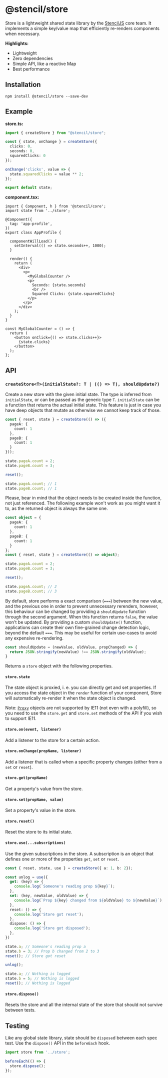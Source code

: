 # @stencil/store

Store is a lightweight shared state library by the [StencilJS](https://stenciljs.com/) core team. It implements a simple key/value map that efficiently re-renders components when necessary.

**Highlights:**

- Lightweight
- Zero dependencies
- Simple API, like a reactive Map
- Best performance

## Installation

```
npm install @stencil/store --save-dev
```

## Example

**store.ts:**

```ts
import { createStore } from "@stencil/store";

const { state, onChange } = createStore({
  clicks: 0,
  seconds: 0,
  squaredClicks: 0
});

onChange('clicks', value => {
  state.squaredClicks = value ** 2;
});

export default state;
```

**component.tsx:**

```tsx
import { Component, h } from '@stencil/core';
import state from '../store';

@Component({
  tag: 'app-profile',
})
export class AppProfile {

  componentWillLoad() {
    setInterval(() => state.seconds++, 1000);
  }

  render() {
    return (
      <div>
        <p>
          <MyGlobalCounter />
          <p>
            Seconds: {state.seconds}
            <br />
            Squared Clicks: {state.squaredClicks}
          </p>
        </p>
      </div>
    );
  }
}

const MyGlobalCounter = () => {
  return (
    <button onClick={() => state.clicks++}>
      {state.clicks}
    </button>
  );
};
```

## API

### `createStore<T>(initialState?: T | (() => T), shouldUpdate?)`

Create a new store with the given initial state. The type is inferred from `initialState`, or can be passed as the generic type `T`.
`initialState` can be a function that returns the actual initial state. This feature is just in case you have deep objects that mutate
as otherwise we cannot keep track of those.

```ts
const { reset, state } = createStore(() => ({
  pageA: {
    count: 1
  },
  pageB: {
    count: 1
  }
}));

state.pageA.count = 2;
state.pageB.count = 3;

reset();

state.pageA.count; // 1
state.pageB.count; // 1
```

Please, bear in mind that the object needs to be created inside the function, not just referenced. The following example won't work
as you might want it to, as the returned object is always the same one.

```ts
const object = {
  pageA: {
    count: 1
  },
  pageB: {
    count: 1
  }
};
const { reset, state } = createStore(() => object);

state.pageA.count = 2;
state.pageB.count = 3;

reset();

state.pageA.count; // 2
state.pageB.count; // 3
```

By default, store performs a exact comparison (`===`) between the new value, and the previous one in order to prevent unnecessary rerenders, however, this behaviour can be changed by providing a `shouldUpdate` function through the second argument. When this function returns `false`, the value won't be updated. By providing a custom `shouldUpdate()` function, applications can create their own fine-grained change detection logic, beyond the default `===`. This may be useful for certain use-cases to avoid any expensive re-rendering.

```ts
const shouldUpdate = (newValue, oldValue, propChanged) => {
  return JSON.stringify(newValue) !== JSON.stringify(oldValue);
}
```

Returns a `store` object with the following properties.

#### `store.state`

The state object is proxied, i. e. you can directly get and set properties. If you access the state object in the `render` function of your component, Store will automatically re-render it when the state object is changed.

Note: [`Proxy`](https://developer.mozilla.org/en-US/docs/Web/JavaScript/Reference/Global_Objects/Proxy) objects are not supported by IE11 (not even with a polyfill), so you need to use the `store.get` and `store.set` methods of the API if you wish to support IE11.

#### `store.on(event, listener)`

Add a listener to the store for a certain action.

#### `store.onChange(propName, listener)`

Add a listener that is called when a specific property changes (either from a `set` or `reset`).

#### `store.get(propName)`

Get a property's value from the store.

#### `store.set(propName, value)`

Set a property's value in the store.

#### `store.reset()`

Reset the store to its initial state.

#### `store.use(...subscriptions)`

Use the given subscriptions in the store. A subscription is an object that defines one or more of the properties `get`, `set` or `reset`.

```ts
const { reset, state, use } = createStore({ a: 1, b: 2});

const unlog = use({
  get: (key) => {
    console.log(`Someone's reading prop ${key}`);
  },
  set: (key, newValue, oldValue) => {
    console.log(`Prop ${key} changed from ${oldValue} to ${newValue}`);
  },
  reset: () => {
    console.log('Store got reset');
  },
  dispose: () => {
    console.log('Store got disposed');
  },
})

state.a; // Someone's reading prop a
state.b = 3; // Prop b changed from 2 to 3
reset(); // Store got reset

unlog();

state.a; // Nothing is logged
state.b = 5; // Nothing is logged
reset(); // Nothing is logged
```

#### `store.dispose()`

Resets the store and all the internal state of the store that should not survive between tests.


## Testing

Like any global state library, state should be `dispose`d between each spec test.
Use the `dispose()` API in the `beforeEach` hook.

```ts
import store from '../store';

beforeEach(() => {
  store.dispose();
});
```
